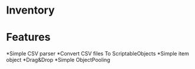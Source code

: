 # Inventory
 
# Features

*Simple CSV parser 
*Convert CSV files To ScriptableObjects
*Simple item object
*Drag&Drop
*Simple ObjectPooling
